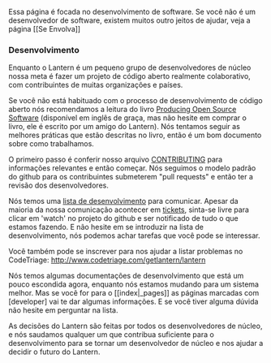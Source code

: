 Essa página é focada no desenvolvimento de software. Se você não é um desenvolvedor de software, existem muitos outro jeitos de ajudar, veja a página [[Se Envolva]]

### <a name="development"></a> Desenvolvimento

Enquanto o Lantern é um pequeno grupo de desenvolvedores de núcleo nossa meta é fazer um projeto de código aberto realmente colaborativo, com contribuintes de muitas organizações e países.

Se você não está habituado com o processo de desenvolvimento de código aberto nós recomendamos a leitura do livro [Producing Open Source Software](http://producingoss.com/) (disponível em inglês de graça, mas não hesite em comprar o livro, ele é escrito por um amigo do Lantern). Nós tentamos seguir as melhores práticas que estão descritas no livro, então é um bom documento sobre como trabalhamos.

O primeiro passo é conferir nosso arquivo [CONTRIBUTING](https://github.com/getlantern/lantern/blob/master/CONTRIBUTING.md) para informações relevantes e então começar. Nós seguimos o modelo padrão do github para os contribuintes submeterem "pull requests" e então ter a revisão dos desenvolvedores.

Nós temos uma [lista de desenvolvimento](https://groups.google.com/forum/#!forum/lantern-devel) para comunicar. Apesar da maioria da nossa comunicação acontecer em [tickets](https://github.com/getlantern/lantern/issues), sinta-se livre para clicar em 'watch' no projeto do github e ser notificado de tudo o que estamos fazendo. E não hesite em se introduzir na lista de desenvolvimento, nós podemos achar tarefas que você pode se interessar.

Você também pode se inscrever para nos ajudar a listar problemas no CodeTriage: http://www.codetriage.com/getlantern/lantern

Nós temos algumas documentações de desenvolvimento que está um pouco escondida agora, enquanto nós estamos mudando para um sistema melhor. Mas se você for para o [[index|_pages]] as páginas marcadas com [developer] vai te dar algumas informações. E se você tiver alguma dúvida não hesite em perguntar na lista.

As decisões do Lantern são feitas por todos os desenvolvedores de núcleo, e nós saudamos qualquer um que contribua suficiente para o desenvolvimento para se tornar um desenvolvedor de núcleo e nos ajudar a decidir o futuro do Lantern.
